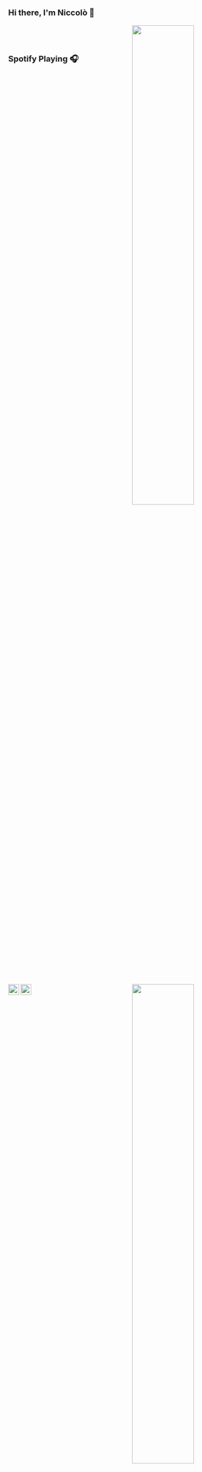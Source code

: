 ### Hi there, I'm Niccolò  👋
<a href="https://github.com/niccolo-fato">
<img align="right" width="50%" src="https://github-readme-stats.vercel.app/api?username=niccolo-fato&show_icons=true&theme=tokyonight" />
</a>
<img align="right" width="50%" src="https://github-readme-stats.vercel.app/api/top-langs/?username=niccolo-fato&theme=light&hide_langs_below=1" />

<a href="https://github.com/niccolo-fato">
  <img align="left" alt="Niccolò's Github" width="22px" src="https://cdn.jsdelivr.net/npm/simple-icons@v3/icons/github.svg" />
</a>

<a href="https://www.instagram.com/niccolo768/">
  <img align="left" alt="Niccolò's Instagram" width="22px" src="https://cdn.jsdelivr.net/npm/simple-icons@v3/icons/instagram.svg" />
</a>
<br/>
<br/>



### Spotify Playing 🎧






